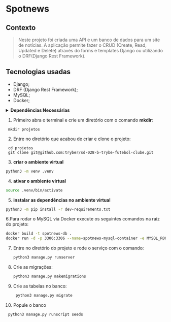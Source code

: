 # Spotnews

## Contexto

> Neste projeto foi criada uma API e um banco de dados para um site de notícias. A aplicação permite fazer o CRUD (Create, Read, Updated e Delete) através do forms e templates Django ou utilizando o DRF(Django Rest Framework).

## Tecnologias usadas

- Django;
- DRF (Django Rest Framework);
- MySQL;
- Docker;

  
<details>
  <summary><strong>Dependências Necessárias</strong></summary><br />
1. Este projeto usa dependências que não são funcionais em todas as versões do Python. Por isso, recomendamos que seu Python esteja na versão `3.10.0` ou superior. Você pode usar o `Pyenv`, basta seguir nosso tutorial sobre [instalação e uso do Pyenv](https://app.betrybe.com/learn/course/5e938f69-6e32-43b3-9685-c936530fd326/module/f04cdb21-382e-4588-8950-3b1a29afd2dd/section/aa76abc8-b842-40d9-b5cc-baa960952129/lesson/0fe67ea0-1046-4b55-a37c-44afcfa9ed0a).
  
> ⚠️ **ATENÇÃO: NUNCA REMOVA VERSÕES ANTIGAS INSTALADAS DO PYTHON. SEU SISTEMA OPERACIONAL PODE DEPENDER DELAS!** ⚠️

2. Para conseguir instalar a dependência `mysqlclient` você precisa garantir a existência de algumas bibliotecas no seu sistema operacional:

- **Debian/Ubuntu**
```bash
sudo apt-get install python3-dev default-libmysqlclient-dev build-essential pkg-config
```

- **Mac**
```bash
brew install mysql pkg-config
```
</details>


1. Primeiro abra o terminal e crie um diretório com o comando <strong>mkdir</strong>:
``` 
 mkdir projetos
```

2. Entre no diretório que acabou de criar e clone o projeto:
``` 
 cd projetos
 git clone git@github.com:tryber/sd-028-b-trybe-futebol-clube.git
```

  3. **criar o ambiente virtual**

  ```bash
  python3 -m venv .venv
  ```

  4. **ativar o ambiente virtual**

  ```bash
  source .venv/bin/activate
  ```

 5. **instalar as dependências no ambiente virtual**

  ```bash
  python3 -m pip install -r dev-requirements.txt
  ```
6.Para rodar o MySQL via Docker execute os seguintes comandos na raiz do projeto:

  ```bash
  docker build -t spotnews-db .
  docker run -d -p 3306:3306 --name=spotnews-mysql-container -e MYSQL_ROOT_PASSWORD=password -e MYSQL_DATABASE=spotnews_database spotnews-db
  ```

7. Entre no diretório do projeto e rode o serviço com o comando:

    ```bash
    python3 manage.py runserver
    ```
8. Crie as migrações:
    ```bash
    python3 manage.py makemigrations
    ```

9. Crie as tabelas no banco:
   ```bash
    python3 manage.py migrate
   ```
10. Popule o banco
   ```bash
    python3 manage.py runscript seeds
   ```
   
   
</details>
